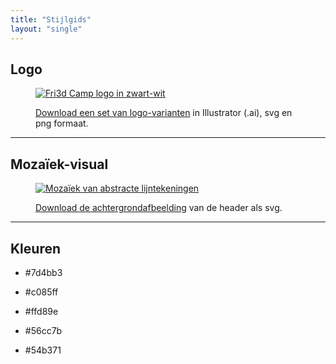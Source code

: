 ```yaml
---
title: "Stijlgids"
layout: "single"
---
```

<div class="block--centered">
<h2>Logo</h2>
<figure class="figure--full">
<a href="/downloads/logo_set.zip">
<img src="/img/logo_set.png" alt="Fri3d Camp logo in zwart-wit" />
</a>
<figcaption>
<p><a href="/downloads/logo_set.zip">Download een set van logo-varianten</a> in Illustrator (.ai), svg en png formaat.</p>
</figcaption>
</figure>
</div>
<hr class="gridrule" />
<div class="block--centered">
<h2>Mozaïek-visual</h2>
<figure class="figure--full">
<a href="/img/headerimg.svg">
<img src="/img/headerimg.svg" alt="Mozaïek van abstracte lijntekeningen" />
</a>
<figcaption>
<p><a href="/img/headerimg.svg">Download de achtergrondafbeelding</a> van de header als svg.</p>
</figcaption>
</figure>
</div>
<hr class="gridrule" />
<div class="block--centered">
<h2>Kleuren</h2>
<ul class="swatches">
	<li class="swatch swatch--clr_A">
	<p class="swatch__label">#7d4bb3</p>
	</li>	
	<li class="swatch swatch--clr_A_light">
	<p class="swatch__label">#c085ff</p>
	</li>
	<li class="swatch swatch swatch--clr_B">
	<p class="swatch__label">#ffd89e</p>
	</li>
	<li class="swatch swatch--clr_C">
	<p class="swatch__label">#56cc7b</p>
	</li>
	<li class="swatch swatch--clr_C_dark">
	<p class="swatch__label">#54b371</p>
	</li>
</ul>
</div>
